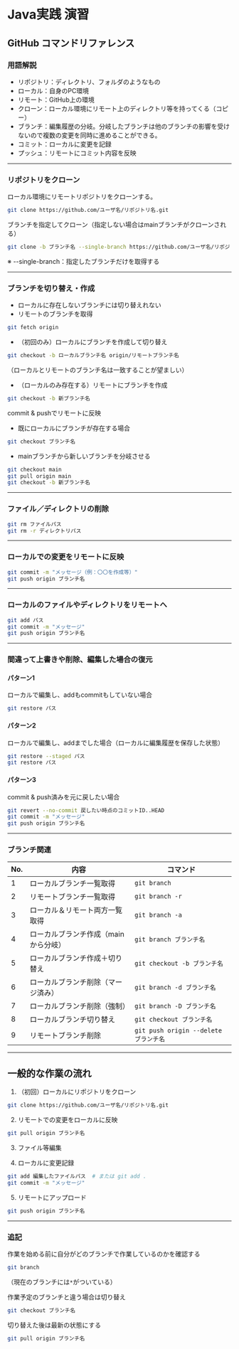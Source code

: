 
# Java実践 演習  
## GitHub コマンドリファレンス

### 用語解説  
- リポジトリ：ディレクトリ、フォルダのようなもの  
- ローカル：自身のPC環境  
- リモート：GitHub上の環境  
- クローン：ローカル環境にリモート上のディレクトリ等を持ってくる（コピー）  
- ブランチ：編集履歴の分岐。分岐したブランチは他のブランチの影響を受けないので複数の変更を同時に進めることができる。  
- コミット：ローカルに変更を記録  
- プッシュ：リモートにコミット内容を反映  

---

### リポジトリをクローン  
ローカル環境にリモートリポジトリをクローンする。  
```bash
git clone https://github.com/ユーザ名/リポジトリ名.git
```

ブランチを指定してクローン（指定しない場合はmainブランチがクローンされる）  
```bash
git clone -b ブランチ名 --single-branch https://github.com/ユーザ名/リポジトリ名.git
```
※ --single-branch：指定したブランチだけを取得する

---

### ブランチを切り替え・作成  
- ローカルに存在しないブランチには切り替えれない  
- リモートのブランチを取得  
```bash
git fetch origin
```
- （初回のみ）ローカルにブランチを作成して切り替え  
```bash
git checkout -b ローカルブランチ名 origin/リモートブランチ名
```
（ローカルとリモートのブランチ名は一致することが望ましい）

- （ローカルのみ存在する）リモートにブランチを作成  
```bash
git checkout -b 新ブランチ名
```
commit & pushでリモートに反映

- 既にローカルにブランチが存在する場合  
```bash
git checkout ブランチ名
```

- mainブランチから新しいブランチを分岐させる  
```bash
git checkout main
git pull origin main
git checkout -b 新ブランチ名
```

---

### ファイル／ディレクトリの削除  
```bash
git rm ファイルパス
git rm -r ディレクトリパス
```

---

### ローカルでの変更をリモートに反映  
```bash
git commit -m "メッセージ（例：〇〇を作成等）"
git push origin ブランチ名
```

---

### ローカルのファイルやディレクトリをリモートへ  
```bash
git add パス
git commit -m "メッセージ"
git push origin ブランチ名
```

---

### 間違って上書きや削除、編集した場合の復元  

#### パターン1  
ローカルで編集し、addもcommitもしていない場合  
```bash
git restore パス
```

#### パターン2  
ローカルで編集し、addまでした場合（ローカルに編集履歴を保存した状態）  
```bash
git restore --staged パス
git restore パス
```

#### パターン3  
commit & push済みを元に戻したい場合  
```bash
git revert --no-commit 戻したい時点のコミットID..HEAD
git commit -m "メッセージ"
git push origin ブランチ名
```

---

### ブランチ関連  

| No. | 内容                          | コマンド                        |
|-----|-------------------------------|-------------------------------|
| 1   | ローカルブランチ一覧取得           | `git branch`                   |
| 2   | リモートブランチ一覧取得           | `git branch -r`                |
| 3   | ローカル＆リモート両方一覧取得      | `git branch -a`                |
| 4   | ローカルブランチ作成（mainから分岐） | `git branch ブランチ名`          |
| 5   | ローカルブランチ作成＋切り替え        | `git checkout -b ブランチ名`     |
| 6   | ローカルブランチ削除（マージ済み）      | `git branch -d ブランチ名`         |
| 7   | ローカルブランチ削除（強制）         | `git branch -D ブランチ名`         |
| 8   | ローカルブランチ切り替え             | `git checkout ブランチ名`          |
| 9   | リモートブランチ削除            | `git push origin --delete ブランチ名`  |


---

## 一般的な作業の流れ

1. （初回）ローカルにリポジトリをクローン  
```bash
git clone https://github.com/ユーザ名/リポジトリ名.git
```

2. リモートでの変更をローカルに反映  
```bash
git pull origin ブランチ名
```

3. ファイル等編集

4. ローカルに変更記録  
```bash
git add 編集したファイルパス  # または git add .
git commit -m "メッセージ"
```

5. リモートにアップロード  
```bash
git push origin ブランチ名
```

---

### 追記  
作業を始める前に自分がどのブランチで作業しているのかを確認する  
```bash
git branch
```
（現在のブランチには`*`がついている）

作業予定のブランチと違う場合は切り替え  
```bash
git checkout ブランチ名
```

切り替えた後は最新の状態にする  
```bash
git pull origin ブランチ名
```
